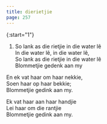 ```yaml
---
title: dierietjie
page: 257
---  
```


{:start="1"}  
1.  So lank as die rietjie in die water lê  
In die water lê, in die water lê,  
So lank as die rietjie in die water lê  
Blommetjie gedenk aan my  

En ek vat haar om haar nekkie,  
Soen haar op haar bekkie;  
Blommetjie gedink aan my.  

Ek vat haar aan haar handjie  
Lei haar om die rantjie  
Blommetjie gedink aan my.  